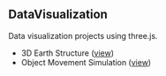 ## DataVisualization
Data visualization projects using three.js. 
* 3D Earth Structure ([view](https://yiic.github.io/DataVisualization/earthStructure/earthStructure.html))
* Object Movement Simulation ([view](https://yiic.github.io/DataVisualization/objectMovement/userControlMovement.html)) 
